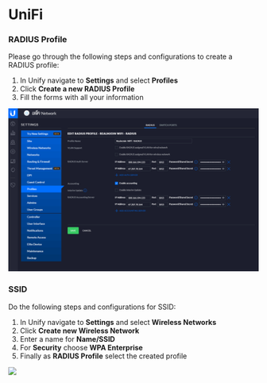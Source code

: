 # UniFi

### RADIUS Profile

Please go through the following steps and configurations to create a RADIUS profile:

1. In Unify navigate to **Settings** and select **Profiles**
2. Click **Create a new RADIUS Profile**
3. Fill the forms with all your information

![](../../../.gitbook/assets/image%20%2836%29.png)

### SSID <a id="ssid"></a>

Do the following steps and configurations for SSID:

1. In Unify navigate to **Settings** and select **Wireless Networks**
2. Click **Create new Wireless Network**
3. Enter a name for **Name/SSID**
4. For **Security** choose **WPA Enterprise**
5. Finally as **RADIUS Profile** select the created profile

![](https://gblobscdn.gitbook.com/assets%2F-Lzl3JXanfpvdg6pLlGg%2F-M03hV6tYhKuZqKfxnpF%2F-M03l0lPBQzneR9sw0mC%2Fimage.png?alt=media&token=162f4892-09ba-448a-8cf7-4e12d6bb614c)

